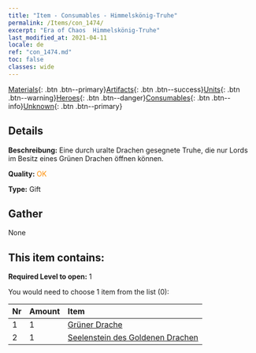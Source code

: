 ```yaml
---
title: "Item - Consumables - Himmelskönig-Truhe"
permalink: /Items/con_1474/
excerpt: "Era of Chaos  Himmelskönig-Truhe"
last_modified_at: 2021-04-11
locale: de
ref: "con_1474.md"
toc: false
classes: wide
---
```

 [Materials](/de/Items/){: .btn .btn--primary}[Artifacts](/de/Items/Artifacts/){: .btn .btn--success}[Units](/de/Items/Units/){: .btn .btn--warning}[Heroes](/de/Items/Heroes/){: .btn .btn--danger}[Consumables](/de/Items/Consumables/){: .btn .btn--info}[Unknown](/de/Items/Unknown/){: .btn .btn--primary}

## Details
 **Beschreibung:** Eine durch uralte Drachen gesegnete Truhe, die nur Lords im Besitz eines Grünen Drachen öffnen können.

 **Quality:** <span style="color: #FF8C00">OK</span>

 **Type:** Gift

## Gather

  None

## This item contains:

 **Required Level to open:** 1

 You would need to choose 1 item from the list (0):

  | Nr | Amount |     Item    |
  |:---|:-------|:------------|
  | 1 | 1 | [Grüner Drache](/de/Items/unt_205/) | 
  | 2 | 1 | [Seelenstein des Goldenen Drachen](/de/Items/unt_295/) | 
